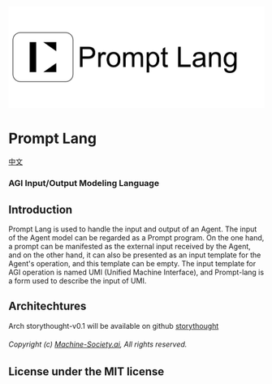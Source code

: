 ![prompt-lang](https://github.com/prompt-lang/arch/blob/master/assets/prompt-lang.jpg#pic_center)

# Prompt Lang 
[中文](https://github.com/prompt-lang/arch/blob/master/README_CN.md)

### AGI Input/Output Modeling Language 


## Introduction

Prompt Lang is used to handle the input and output of an Agent. The input of the Agent model can be regarded as a Prompt program. On the one hand, a prompt can be manifested as the external input received by the Agent, and on the other hand, it can also be presented as an input template for the Agent's operation, and this template can be empty. The input template for AGI operation is named UMI (Unified Machine Interface), and Prompt-lang is a form used to describe the input of UMI.


## Architechtures

Arch storythought-v0.1 will be available on github [storythought](github.com/prompt-lang/storythought)



###### Copyright (c) [Machine-Society.ai](https://x.com/machine_society), All rights reserved.

## License under the MIT license
